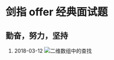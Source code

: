 # 剑指 offer 经典面试题

## 勤奋，努力，坚持

1. 2018-03-12 ![二维数组中的查找](https://github.com/MrQuJL/point-at-offer/blob/master/00_二维数组中的查找)



